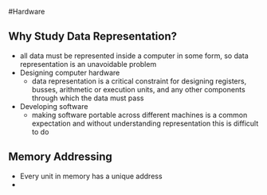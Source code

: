 #Hardware
## Why Study Data Representation?
- all data must be represented inside a computer in some form, so data representation is an unavoidable problem
- Designing computer hardware
	- data representation is a critical constraint for designing registers, busses, arithmetic or execution units, and any other components through which the data must pass
- Developing software
	- making software portable across different machines is a common expectation and without understanding representation this is difficult to do

## Memory Addressing
- Every unit in memory has a unique address
- 